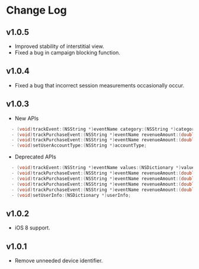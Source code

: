 # Change Log

## v1.0.5
* Improved stability of interstitial view.
* Fixed a bug in campaign blocking function.

## v1.0.4
* Fixed a bug that incorrect session measurements occasionally occur.

## v1.0.3
* New APIs
```objective-c
  - (void)trackEvent:(NSString *)eventName category:(NSString *)category label:(NSString *)label value:(NSNumber *)value;
  - (void)trackPurchaseEvent:(NSString *)eventName revenueAmount:(double)revenueAmount currency:(NSString *)currency transactionId:(NSString *)transactionId productId:(NSString *)productId;
  - (void)trackPurchaseEvent:(NSString *)eventName revenueAmount:(double)revenueAmount currency:(NSString *)currency transactionId:(NSString *)transactionId productId:(NSString *)productId campaignId:(NSString *)campaignId contentId:(NSString *)contentId;
  - (void)setUserAccountType:(NSString *)accountType;
```
* Deprecated APIs
```objective-c
  - (void)trackEvent:(NSString *)eventName values:(NSDictionary *)values;
  - (void)trackPurchaseEvent:(NSString *)eventName revenueAmount:(double)revenueAmount currency:(NSString *)currency;
  - (void)trackPurchaseEvent:(NSString *)eventName revenueAmount:(double)revenueAmount currency:(NSString *)currency transactionId:(NSString *)transactionId;
  - (void)trackPurchaseEvent:(NSString *)eventName revenueAmount:(double)revenueAmount currency:(NSString *)currency purchase:(VPPurchase *)purchase;
  - (void)trackPurchaseEvent:(NSString *)eventName revenueAmount:(double)revenueAmount currency:(NSString *)currency transactionId:(NSString *)transactionId purchase:(VPPurchase *)purchase;
  - (void)setUserInfo:(NSDictionary *)userInfo;
```

## v1.0.2
* iOS 8 support.

## v1.0.1
* Remove unneeded device identifier.
